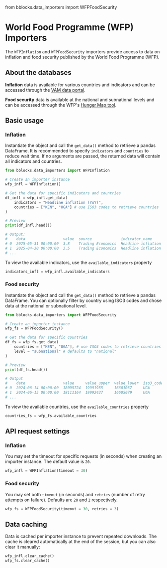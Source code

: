 from bblocks.data_importers import WFPFoodSecurity

# World Food Programme (WFP) Importers

The `WFPInflation` and `WFPFoodSecurity` importers provide access to data on inflation and food security published by 
the World Food Programme (WFP).

## About the databases

**Inflation** data is available for various countries and indicators and can be accessed through the 
[VAM data portal](https://dataviz.vam.wfp.org/economic/inflation).

**Food security** data is available at the national and subnational levels and can be accessed through the WFP's 
[Hunger Map tool](https://hungermap.wfp.org).

## Basic usage

### Inflation

Instantiate the object and call the `get_data()` method to retrieve a pandas DataFrame. It is recommended to specify 
`indicators` and `countries` to reduce wait time. If no arguments are passed, the returned data will 
contain all indicators and countries.

```python
from bblocks.data_importers import WFPInflation

# Create an importer instance
wfp_infl = WFPInflation()

# Get the data for specific indicators and countries
df_infl = wfp_infl.get_data(
    indicators = "Headline inflation (YoY)", 
    countries = ["KEN", "UGA"] # use ISO3 codes to retrieve countries
)

# Preview
print(df_infl.head())

# Output:
#    data                 value  source             indicator_name            iso3_code  country_name  unit           
# 0  2025-05-31 00:00:00  3.8    Trading Economics  Headline inflation (YoY)  UGA        Uganda        percent
# 1  2025-04-30 00:00:00  3.5    Trading Economics  Headline inflation (YoY)  UGA        Uganda        percent
# ...
```

To view the available indicators, use the `available_indicators` property

```python
indicators_infl = wfp_infl.available_indicators
```

### Food security

Instantiate the object and call the `get_data()` method to retrieve a pandas DataFrame. You can optionally filter by 
country using ISO3 codes and chose data at the national or subnational level. 

```python
from bblocks.data_importers import WFPFoodSecurity

# Create an importer instance
wfp_fs = WFPFoodSecurity()

# Get the data for specific countries
df_fs = wfp_fs.get_data(
    countries = ["KEN", "UGA"], # use ISO3 codes to retrieve countries
    level = "subnational" # defaults to "national"
)

# Preview
print(df_fs.head())

# Output
#    date                 value     value_upper  value_lower  iso3_code  country_name  indicator_name                             source
# 0  2024-06-14 00:00:00  18095724  19991955     16601037     UGA        Uganda        people with insufficient food consumption  World Food Programme
# 1  2024-06-15 00:00:00  18111164  19992427     16605079     UGA        Uganda        people with insufficient food consumption  World Food Programme
# ...
```

To view the available countries, use the `available_countries` property

```python
countries_fs = wfp_fs.available_countries
```

## API request settings

### Inflation

You may set the timeout for specific requests (in seconds) when creating an importer instance. The default value is `20`.

```python
wfp_infl = WFPInflation(timeout = 30)
```

### Food security
You may set both `timeout` (in seconds) and `retries` (number of retry attempts on failure). Defaults are `20` and `2`
respectively.

```python
wfp_fs = WFPFoodSecurity(timeout = 30, retries = 3)
```

## Data caching

Data is cached per importer instance to prevent repeated downloads. The cache is cleared automatically at the end of the
session, but you can also clear it manually:

```python
wfp_infl.clear_cache()
wfp_fs.clear_cache()
```